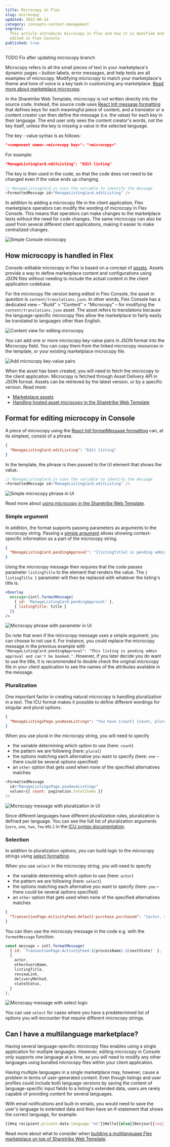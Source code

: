 ```yaml
---
title: Microcopy in Flex
slug: microcopy
updated: 2022-06-14
category: concepts-content-management
ingress:
  This article introduces microcopy in Flex and how it is modified and
  edited in Flex Console
published: true
---
```


TODO Fix after updating microcopy branch

Microcopy refers to all the small pieces of text in your marketplace's
dynamic pages – button labels, error messages, and help texts are all
examples of microcopy. Modifying microcopy to match your marketplace's
theme and tone of voice is a key task in customizing any marketplace.
[Read more about marketplace microcopy](/operator-guides/).

In the Sharetribe Web Template, microcopy is not written directly into
the source code. Instead, the source code uses
[React Intl message formatting](https://formatjs.io/docs/intl#formatmessage)
that defines keys for each meaningful piece of content, and a translator
or a content creator can then define the message (i.e. the value) for
each key in their language. The end user only sees the content creator's
words, not the key itself, unless the key is missing a value in the
selected language.

The key - value syntax is as follows:

```json
"<component name>.<microcopy key>": "<microcopy>"
```

For example:

```json
"ManageListingCard.editListing": "Edit listing"
```

The key is then used in the code, so that the code does not need to be
changed even if the value ends up changing.

```js
// ManageListingCard.js uses the variable to identify the message
<FormattedMessage id="ManageListingCard.editListing" />
```

In addition to adding a microcopy file in the client application, Flex
marketplace operators can modify the wording of microcopy in Flex
Console. This means that operators can make changes to the marketplace
texts without the need for code changes. The same microcopy can also be
used from several different client applications, making it easier to
make centralized changes.

![Simple Console microcopy](./microcopy_simple.png)

## How microcopy is handled in Flex

Console-editable microcopy in Flex is based on a concept of
[assets](/references/assets/). Assets provide a way to define
marketplace content and configurations using JSON files without needing
to include the actual content in the client application codebase.

For the microcopy file version being edited in Flex Console, the asset
in question is `content/translations.json`. In other words, Flex Console
has a dedicated view – "Build" > "Content" > "Microcopy" – for modifying
the `content/translations.json` asset. The asset refers to translations
because the language-specific microcopy files allow the marketplace to
fairly easily be translated to languages other than English.

![Content view for editing microcopy](./microcopy_start.png)

You can add one or more microcopy key-value pairs in JSON format into
the Microcopy field. You can copy them from the linked microcopy
resources in the template, or your existing marketplace microcopy file.

![Add microcopy key-value pairs](./microcopy_console.png)

When the asset has been created, you will need to fetch the microcopy to
the client application. Microcopy is fetched through Asset Delivery API
in JSON format. Assets can be retrieved by the latest version, or by a
specific version. Read more:

- [Marketplace assets](/references/assets/)
- [Handling hosted asset microcopy in the Sharetribe Web Template](/ftw/hosted-microcopy/)

## Format for editing microcopy in Console

A piece of microcopy using the
[React Intl formatMessage formatting](https://formatjs.io/docs/intl#formatmessage)
can, at its simplest, consist of a phrase.

```json
{
  "ManageListingCard.editListing": "Edit listing"
}
```

In the template, the phrase is then passed to the UI element that shows
the value.

```js
// ManageListingCard.js uses the variable to identify the message
<FormattedMessage id="ManageListingCard.editListing" />
```

![Simple microcopy phrase in UI](./microcopy_UI_simple.png)

Read more about
[using microcopy in the Sharetribe Web Template](/ftw/how-to-change-ftw-bundled-microcopy/#using-the-microcopy).

### Simple argument

In addition, the format supports passing parameters as arguments to the
microcopy string. Passing a
[simple argument](https://formatjs.io/docs/core-concepts/icu-syntax/#simple-argument)
allows showing context-specific information as a part of the microcopy
string.

```json
{
  "ManageListingCard.pendingApproval": "{listingTitle} is pending admin approval. It's not visible on the marketplace yet."
}
```

Using the microcopy message then requires that the code passes parameter
`listingTitle` to the element that renders the value. The
`{ listingTitle }` parameter will then be replaced with whatever the
listing's title is.

```jsx
<Overlay
  message={intl.formatMessage(
    { id: 'ManageListingCard.pendingApproval' },
    { listingTitle: title }
  )}
/>
```

![Microcopy phrase with parameter in UI](./microcopy_UI_parameter.png)

Do note that even if the microcopy message uses a simple argument, you
can choose to not use it. For instance, you could replace the microcopy
message in the previous example with
`"ManageListingCard.pendingApproval": "This listing is pending admin approval and can't be booked."`.
However, if you later decide you do want to use the title, it is
recommended to double check the original microcopy file in your client
application to see the names of the attributes available in the message.

### Pluralization

One important factor in creating natural microcopy is handling
pluralization in a text. The ICU format makes it possible to define
different wordings for singular and plural options.

```json
{
  "ManageListingsPage.youHaveListings": "You have {count} {count, plural, one {listing} other {listings}}"
}
```

When you use plural in the microcopy string, you will need to specify

- the variable determining which option to use (here: `count`)
- the pattern we are following (here: `plural`)
- the options matching each alternative you want to specify (here: `one`
  – there could be several options specified)
- an `other` option that gets used when none of the specified
  alternatives matches

```js
<FormattedMessage
  id="ManageListingsPage.youHaveListings"
  values={{ count: pagination.totalItems }}
/>
```

![Microcopy message with pluralization in UI](./microcopy_UI_plural.png)

Since different languages have different pluralization rules,
pluralization is defined per language. You can see the full list of
pluralization arguments (`zero`, `one`, `two`, `few` etc.) in the
[ICU syntax documentation](https://formatjs.io/docs/core-concepts/icu-syntax/#plural-format).

### Selection

In addition to pluralization options, you can build logic to the
microcopy strings using
[select formatting](https://formatjs.io/docs/core-concepts/icu-syntax/#select-format).

When you use `select` in the microcopy string, you will need to specify

- the variable determining which option to use (here: `actor`)
- the pattern we are following (here: `select`)
- the options matching each alternative you want to specify (here: `you`
  – there could be several options specified)
- an `other` option that gets used when none of the specified
  alternatives matches

```json
{
  "TransactionPage.ActivityFeed.default-purchase.purchased": "{actor, select, you {You placed an order for {listingTitle}.} other {{otherUsersName} placed an order for {listingTitle}.}}"
}
```

You can then use the microcopy message in the code e.g. with the
`formatMessage` function:

```js
const message = intl.formatMessage(
  { id: `TransactionPage.ActivityFeed.${processName}.${nextState}` },
  {
    actor,
    otherUsersName,
    listingTitle,
    reviewLink,
    deliveryMethod,
    stateStatus,
  }
);
```

![Microcopy message with select logic](./microcopy_UI_select.png)

You can use `select` for cases where you have a predetermined list of
options you will encounter that require different microcopy strings.

## Can I have a multilanguage marketplace?

Having several language-specific microcopy files enables using a single
application for multiple languages. However, editing microcopy in
Console only supports one language at a time, so you will need to modify
any other languages using bundled microcopy files within your client
application.

Having multiple languages in a single marketplace may, however, cause a
problem in terms of user-generated content. Even though listings and
user profiles could include both language versions by saving the content
of language-specific input fields to a listing's extended data, users
are rarely capable of providing content for several languages.

With email notifications and built-in emails, you would need to save the
user's language to extended data and then have an if-statement that
shows the correct language, for example:

```js
{{#eq recipient.private-data.language "en"}}Hello{{else}}Bonjour{{/eq}}
```

Read more about what to consider when
[building a multilanguage Flex marketplace on top of Sharetribe Web Template](/ftw/how-to-change-ftw-language/#developing-the-sharetribe-web-template-into-a-multilanguage-marketplace).
